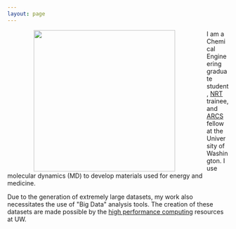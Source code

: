 ```yaml
---
layout: page
---
```


<img align="left" src="{{ site.url }}/assets/github.jpg" hspace="60" style="PADDING-RIGHT: 12px" width="322">

I am a Chemical Engineering graduate student, [NRT](http://www.cei.washington.edu/opportunities/direct/) trainee, and [ARCS](http://seattlearcsfoundation.org/) fellow at the University of Washington. I use molecular dynamics (MD) to develop materials used for energy and medicine.

Due to the generation of extremely large datasets, my work also necessitates the use of "Big Data" analysis tools. The creation of these datasets are made possible by the [high performance computing](http://www.washington.edu/itconnect/research/hpc/) resources at UW. 
